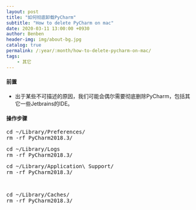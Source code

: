 ```yaml
---
layout: post
title: "如何彻底卸载PyCharm"
subtitle: "How to delete PyCharm on mac"
date: 2020-03-11 13:00:00 +0930
author: Benben
header-img: img/about-bg.jpg
catalog: true
permalink: /:year/:month/how-to-delete-pycharm-on-mac/
tags:
    - 其它
---
```


#### 前置

- 出于某些不可描述的原因，我们可能会偶尔需要彻底删除PyCharm，包括其它一些Jetbrains的IDE。

#### 操作步骤

<pre>
cd ~/Library/Preferences/           
rm -rf PyCharm2018.3/
</pre>         

<pre>
cd ~/Library/Logs
rm -rf PyCharm2018.3/
</pre>

<pre>
cd ~/Library/Application\ Support/
rm -rf PyCharm2018.3/
<pre>

<pre>
cd ~/Library/Caches/
rm -rf PyCharm2018.3/
</pre>

<span style="color: rgba(0,0,0,0);font-size: 6px">本文由Benben[blog.benbenrun.com]原创，转载请注明来源。</span>
